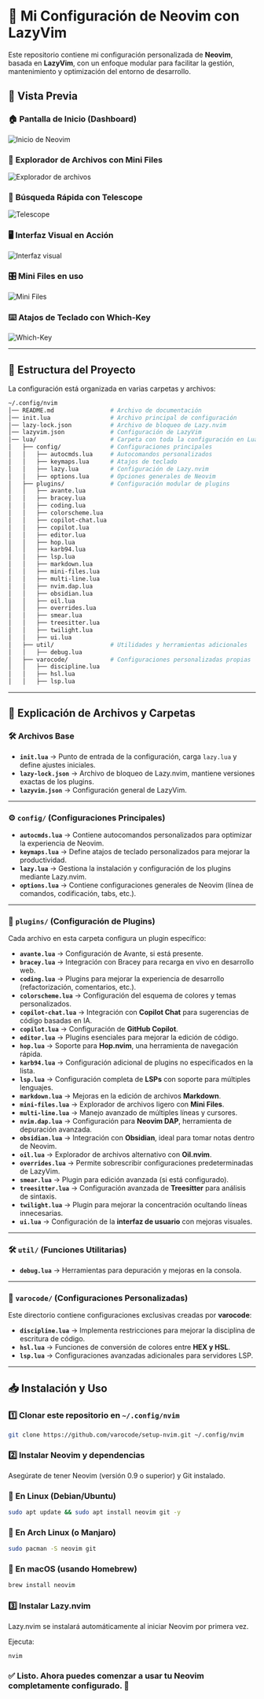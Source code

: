 # 🚀 Mi Configuración de Neovim con LazyVim

Este repositorio contiene mi configuración personalizada de **Neovim**, basada en **LazyVim**, con un enfoque modular para facilitar la gestión, mantenimiento y optimización del entorno de desarrollo.

## 🌟 Vista Previa

### 🏠 **Pantalla de Inicio (Dashboard)**

![Inicio de Neovim](assets/inicio.png)

### 📂 **Explorador de Archivos con Mini Files**

![Explorador de archivos](assets/explorer-files.png)

### 🔭 **Búsqueda Rápida con Telescope**

![Telescope](assets/telescope.png)

### 🖥️ **Interfaz Visual en Acción**

![Interfaz visual](assets/visual.png)

### 🎛️ **Mini Files en uso**

![Mini Files](assets/mini-files.png)

### ⌨️ **Atajos de Teclado con Which-Key**

![Which-Key](assets/whishkeys.png)

---

## 📂 Estructura del Proyecto

La configuración está organizada en varias carpetas y archivos:

```bash
~/.config/nvim
│── README.md                # Archivo de documentación
│── init.lua                 # Archivo principal de configuración
│── lazy-lock.json           # Archivo de bloqueo de Lazy.nvim
│── lazyvim.json             # Configuración de LazyVim
│── lua/                     # Carpeta con toda la configuración en Lua
│   ├── config/              # Configuraciones principales
│   │   ├── autocmds.lua     # Autocomandos personalizados
│   │   ├── keymaps.lua      # Atajos de teclado
│   │   ├── lazy.lua         # Configuración de Lazy.nvim
│   │   ├── options.lua      # Opciones generales de Neovim
│   ├── plugins/             # Configuración modular de plugins
│   │   ├── avante.lua
│   │   ├── bracey.lua
│   │   ├── coding.lua
│   │   ├── colorscheme.lua
│   │   ├── copilot-chat.lua
│   │   ├── copilot.lua
│   │   ├── editor.lua
│   │   ├── hop.lua
│   │   ├── karb94.lua
│   │   ├── lsp.lua
│   │   ├── markdown.lua
│   │   ├── mini-files.lua
│   │   ├── multi-line.lua
│   │   ├── nvim.dap.lua
│   │   ├── obsidian.lua
│   │   ├── oil.lua
│   │   ├── overrides.lua
│   │   ├── smear.lua
│   │   ├── treesitter.lua
│   │   ├── twilight.lua
│   │   ├── ui.lua
│   ├── util/                # Utilidades y herramientas adicionales
│   │   ├── debug.lua
│   ├── varocode/            # Configuraciones personalizadas propias
│   │   ├── discipline.lua
│   │   ├── hsl.lua
│   │   ├── lsp.lua
```

---

## 📌 Explicación de Archivos y Carpetas

### **🛠 Archivos Base**

- **`init.lua`** → Punto de entrada de la configuración, carga `lazy.lua` y define ajustes iniciales.
- **`lazy-lock.json`** → Archivo de bloqueo de Lazy.nvim, mantiene versiones exactas de los plugins.
- **`lazyvim.json`** → Configuración general de LazyVim.

---

### **⚙️ `config/` (Configuraciones Principales)**

- **`autocmds.lua`** → Contiene autocomandos personalizados para optimizar la experiencia de Neovim.
- **`keymaps.lua`** → Define atajos de teclado personalizados para mejorar la productividad.
- **`lazy.lua`** → Gestiona la instalación y configuración de los plugins mediante Lazy.nvim.
- **`options.lua`** → Contiene configuraciones generales de Neovim (línea de comandos, codificación, tabs, etc.).

---

### **🔌 `plugins/` (Configuración de Plugins)**

Cada archivo en esta carpeta configura un plugin específico:

- **`avante.lua`** → Configuración de Avante, si está presente.
- **`bracey.lua`** → Integración con Bracey para recarga en vivo en desarrollo web.
- **`coding.lua`** → Plugins para mejorar la experiencia de desarrollo (refactorización, comentarios, etc.).
- **`colorscheme.lua`** → Configuración del esquema de colores y temas personalizados.
- **`copilot-chat.lua`** → Integración con **Copilot Chat** para sugerencias de código basadas en IA.
- **`copilot.lua`** → Configuración de **GitHub Copilot**.
- **`editor.lua`** → Plugins esenciales para mejorar la edición de código.
- **`hop.lua`** → Soporte para **Hop.nvim**, una herramienta de navegación rápida.
- **`karb94.lua`** → Configuración adicional de plugins no especificados en la lista.
- **`lsp.lua`** → Configuración completa de **LSPs** con soporte para múltiples lenguajes.
- **`markdown.lua`** → Mejoras en la edición de archivos **Markdown**.
- **`mini-files.lua`** → Explorador de archivos ligero con **Mini Files**.
- **`multi-line.lua`** → Manejo avanzado de múltiples líneas y cursores.
- **`nvim.dap.lua`** → Configuración para **Neovim DAP**, herramienta de depuración avanzada.
- **`obsidian.lua`** → Integración con **Obsidian**, ideal para tomar notas dentro de Neovim.
- **`oil.lua`** → Explorador de archivos alternativo con **Oil.nvim**.
- **`overrides.lua`** → Permite sobrescribir configuraciones predeterminadas de LazyVim.
- **`smear.lua`** → Plugin para edición avanzada (si está configurado).
- **`treesitter.lua`** → Configuración avanzada de **Treesitter** para análisis de sintaxis.
- **`twilight.lua`** → Plugin para mejorar la concentración ocultando líneas innecesarias.
- **`ui.lua`** → Configuración de la **interfaz de usuario** con mejoras visuales.

---

### **🛠 `util/` (Funciones Utilitarias)**

- **`debug.lua`** → Herramientas para depuración y mejoras en la consola.

---

### **🚀 `varocode/` (Configuraciones Personalizadas)**

Este directorio contiene configuraciones exclusivas creadas por **varocode**:

- **`discipline.lua`** → Implementa restricciones para mejorar la disciplina de escritura de código.
- **`hsl.lua`** → Funciones de conversión de colores entre **HEX y HSL**.
- **`lsp.lua`** → Configuraciones avanzadas adicionales para servidores LSP.

---

## 📥 Instalación y Uso

### 1️⃣ Clonar este repositorio en `~/.config/nvim`

```bash
git clone https://github.com/varocode/setup-nvim.git ~/.config/nvim
```

### 2️⃣ Instalar Neovim y dependencias

Asegúrate de tener Neovim (versión 0.9 o superior) y Git instalado.

### 🐧 En Linux (Debian/Ubuntu)

```bash
sudo apt update && sudo apt install neovim git -y
```

### 🏴 En Arch Linux (o Manjaro)

```bash
sudo pacman -S neovim git

```

### 🍎 En macOS (usando Homebrew)

```bash
brew install neovim
```

### 3️⃣ Instalar Lazy.nvim

Lazy.nvim se instalará automáticamente al iniciar Neovim por primera vez.

Ejecuta:

```bash
nvim
```

### ✅ Listo. Ahora puedes comenzar a usar tu Neovim completamente configurado. 🚀
